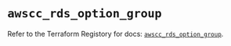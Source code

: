 # `awscc_rds_option_group`

Refer to the Terraform Registory for docs: [`awscc_rds_option_group`](https://registry.terraform.io/providers/hashicorp/awscc/0.70.0/docs/resources/rds_option_group).
